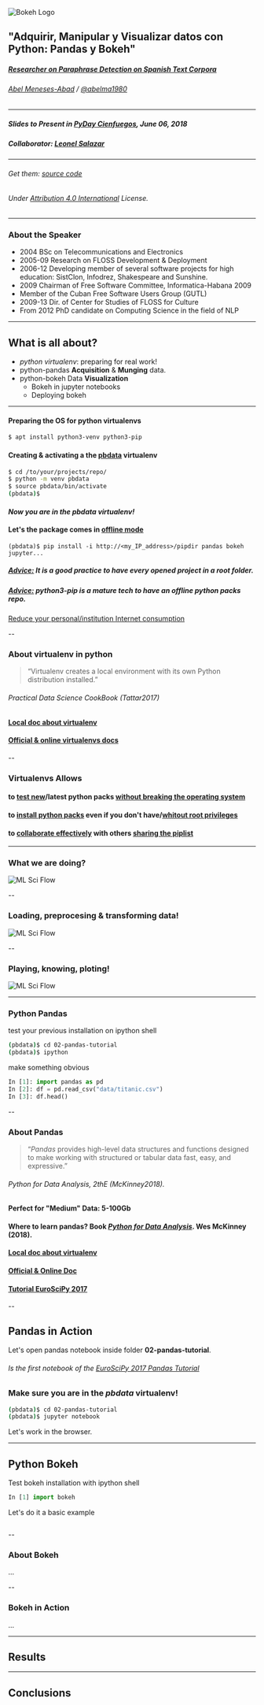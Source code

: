 ![Bokeh Logo](https://github.com/sorice/...)

## "Adquirir, Manipular y Visualizar datos con Python: Pandas y Bokeh"

##### [Researcher on Paraphrase Detection on Spanish Text Corpora](http://menesesabad.com/scmc)

###### [Abel Meneses-Abad](https://www.linkedin.com/in/meneses-abad/) / [@abelma1980](https://twitter.com/abelma1980?lang=es)
________________________

##### Slides to Present in [PyDay Cienfuegos](), June 06, 2018

##### Collaborator: [Leonel Salazar](http://debianhlg.cubava.cu/)
________________________

###### Get them: [source code](https://github.com/sorice/pbdata2018)

###### Under [Attribution 4.0 International](http://creativecommons.org/licenses/by/4.0/) License.

---

### About the Speaker

- 2004 BSc on Telecommunications and Electronics
- 2005-09 Research on FLOSS Development & Deployment
- 2006-12 Developing member of several software projects for high education: SistClon, Infodrez, Shakespeare and Sunshine.
- 2009 Chairman of Free Software Committee, Informatica-Habana 2009
- Member of the Cuban Free Software Users Group (GUTL)
- 2009-13 Dir. of Center for Studies of FLOSS for Culture
- From 2012 PhD candidate on Computing Science in the field of NLP

---

## What is all about?

- _python virtualenv_: preparing for real work!
- python-pandas __Acquisition__ & __Munging__ data.
- python-bokeh Data __Visualization__
  - Bokeh in jupyter notebooks
  - Deploying bokeh

---

#### Preparing the OS for python virtualenvs
```bash
$ apt install python3-venv python3-pip
```

#### Creating & activating a the [pbdata]() virtualenv
```bash
$ cd /to/your/projects/repo/
$ python -m venv pbdata
$ source pbdata/bin/activate
(pbdata)$
```
#### _Now you are in the __pbdata__ virtualenv!_

#### Let's the package comes in [offline mode]()

```
(pbdata)$ pip install -i http://<my_IP_address>/pipdir pandas bokeh jupyter...
```

##### [Advice:]() It is a good practice to have every opened project in a root folder.

##### [Advice:]() **python3-pip** is a mature tech to have an offline python packs repo. 
[Reduce your personal/institution Internet consumption]()

--

### About virtualenv in python

> “Virtualenv creates a local environment with its own Python
> distribution installed.”

###### Practical Data Science CookBook (Tattar2017)

#### [Local doc about virtualenv](file:///usr/share/doc/python3.5/html/tutorial/venv.html)

#### [Official & online virtualenvs docs](http://docs.python-guide.org/en/latest/dev/virtualenvs/#virtualenvwrapper)

--

### Virtualenvs Allows

#### to [test new]()/latest python packs [without breaking the operating system]()
#### to [install python packs]() even if you don't have/[whitout root privileges]()
#### to [collaborate effectively]() with others [sharing the piplist]()

---

### What we are doing?

![ML Sci Flow](../imgs/mlsciprocess_community.jpg)

--

### Loading, preprocesing & transforming data!

![ML Sci Flow](../imgs/mlsciprocess_community_a.jpg)

--

### Playing, knowing, ploting!

![ML Sci Flow](../imgs/mlsciprocess_community_b.jpg)

---

### Python Pandas

test your previous installation on ipython shell
```bash
(pbdata)$ cd 02-pandas-tutorial
(pbdata)$ ipython
```

make something obvious

```python
In [1]: import pandas as pd
In [2]: df = pd.read_csv("data/titanic.csv")
In [3]: df.head()
```

--

### About Pandas

>“_Pandas_ provides high-level data structures and functions designed 
>to make working with structured or tabular data fast, easy, and 
>expressive.”
###### Python for Data Analysis, 2thE (McKinney2018).

#### Perfect for "Medium" Data: 5-100Gb

#### Where to learn pandas? Book [*Python for Data Analysis*](http://github.com/wesm/pydata-book). Wes McKinney (2018).
#### [Local doc about virtualenv](file:///usr/share/doc/python-pandas-doc/html/index.html)
#### [Official & Online Doc](https://pandas.pydata.org/pandas-docs/stable/)
#### [Tutorial EuroSciPy 2017](https://github.com/jorisvandenbossche/pandas-tutorial)

--

## Pandas in Action

Let's open pandas notebook inside folder **02-pandas-tutorial**.
###### Is the first notebook of the [EuroSciPy 2017 Pandas Tutorial](https://github.com/jorisvandenbossche/pandas-tutorial)

### Make sure you are in the _pbdata_ virtualenv! 

```bash
(pbdata)$ cd 02-pandas-tutorial
(pbdata)$ jupyter notebook
```

Let's work in the browser.

---

## Python Bokeh

Test bokeh installation with ipython shell

```python
In [1] import bokeh
```

Let's do it a basic example

```python

```

--

### About Bokeh
...

--

### Bokeh in Action

...

---

## Results

---

## Conclusions
